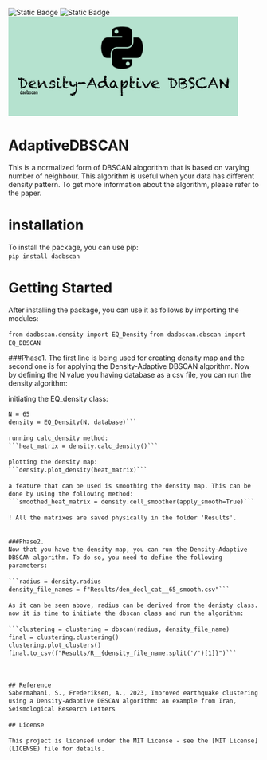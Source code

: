 ![Static Badge](https://img.shields.io/badge/License-MIT-yellow) ![Static Badge](https://img.shields.io/badge/ML-tested-blue)
<br>
![Logo](https://github.com/Sinamahani/AdaptiveDBSCAN/blob/main/logo.png)
<br>
# AdaptiveDBSCAN

This is a normalized form of DBSCAN alogorithm that is based on varying number of neighbour. This algorithm is useful when your data has different density pattern. To get more information about the algorithm, please refer to the paper.

# installation
To install the package, you can use pip:<br>
```pip install dadbscan```

# Getting Started
After installing the package, you can use it as follows by importing the modules:

```from dadbscan.density import EQ_Density```
```from dadbscan.dbscan import EQ_DBSCAN```

###Phase1.
The first line is being used for creating density map and the second one is for applying the Density-Adaptive DBSCAN algorithm. 
Now by defining the N value you having database as a csv file, you can run the density algorithm:

initiating the EQ_density class:
```
N = 65
density = EQ_Density(N, database)```

running calc_density method:
```heat_matrix = density.calc_density()```

plotting the density map:
```density.plot_density(heat_matrix)```

a feature that can be used is smoothing the density map. This can be done by using the following method:
```smoothed_heat_matrix = density.cell_smoother(apply_smooth=True)```

! All the matrixes are saved physically in the folder 'Results'.


###Phase2.
Now that you have the density map, you can run the Density-Adaptive DBSCAN algorithm. To do so, you need to define the following parameters:

```radius = density.radius
density_file_names = f"Results/den_decl_cat__65_smooth.csv"```

As it can be seen above, radius can be derived from the denisty class.
now it is time to initiate the dbscan class and run the algorithm:

```clustering = clustering = dbscan(radius, density_file_name)
final = clustering.clustering()
clustering.plot_clusters()
final.to_csv(f"Results/R__{density_file_name.split('/')[1]}")```



## Reference
Sabermahani, S., Frederiksen, A., 2023, Improved earthquake clustering using a Density-Adaptive DBSCAN algorithm: an example from Iran, Seismological Research Letters

## License

This project is licensed under the MIT License - see the [MIT License](LICENSE) file for details.
